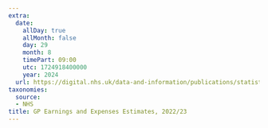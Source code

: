 ```yaml
---
extra:
  date:
    allDay: true
    allMonth: false
    day: 29
    month: 8
    timePart: 09:00
    utc: 1724918400000
    year: 2024
  url: https://digital.nhs.uk/data-and-information/publications/statistical/gp-earnings-and-expenses-estimates/2022-23
taxonomies:
  source:
  - NHS
title: GP Earnings and Expenses Estimates, 2022/23
---
```

